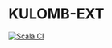 # KULOMB-EXT

[![Scala CI](https://github.com/pknn/kulomb-gateway/actions/workflows/scala.yml/badge.svg)](https://github.com/pknn/kulomb-gateway/actions/workflows/scala.yml)

